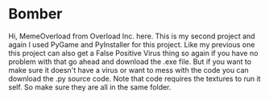 # Bomber

Hi, MemeOverload from Overload lnc. here. This is my second project and again I used PyGame and PyInstaller for this project. Like my previous one this project can also get a False Positive Virus thing so again if you have no problem with that go ahead and download the .exe file. But if you want to make sure it doesn't have a virus or want to mess with the code you can download the .py source code.
Note that code requires the textures to run it self. So make sure they are all in the same folder.
